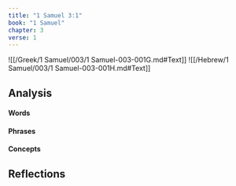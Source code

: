 ```yaml
---
title: "1 Samuel 3:1"
book: "1 Samuel"
chapter: 3
verse: 1
---
```

![[/Greek/1 Samuel/003/1 Samuel-003-001G.md#Text]]
![[/Hebrew/1 Samuel/003/1 Samuel-003-001H.md#Text]]

## Analysis

#### Words

#### Phrases

#### Concepts

## Reflections
